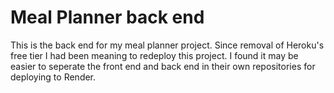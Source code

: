 # Meal Planner back end

This is the back end for my meal planner project. Since removal of Heroku's free tier I had been meaning to redeploy this project. I found it may be easier to seperate the front end and back end in their own repositories for deploying to Render.
